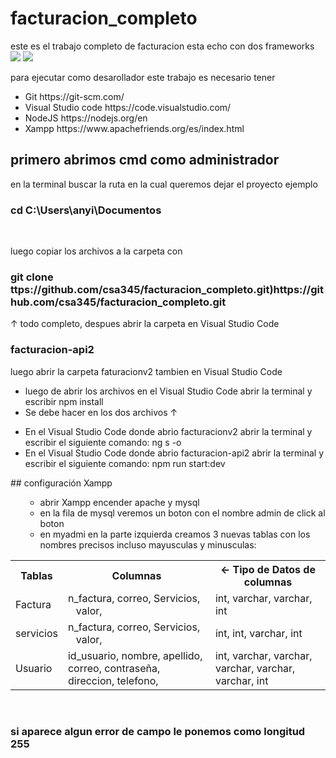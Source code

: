 # facturacion_completo
este es el trabajo completo de facturacion esta echo con dos frameworks <br>
![](https://angular.io/assets/images/logos/angular/logo-nav@2x.png) ![](https://oe9nbfytu.qnssl.com/c/d113d1ce8914335fb491e7e034cf3681) 

para ejecutar como desarollador este trabajo es necesario tener
<ul>
  </li>
  <li>
    Git
    https://git-scm.com/
  </li>
  <li>
    Visual Studio code  
      https://code.visualstudio.com/
  </li>
  <li> 
    NodeJS
      https://nodejs.org/en
  </li>
  <li>
    Xampp
     https://www.apachefriends.org/es/index.html
  </li>
</ul>

## primero abrimos cmd como administrador 
<p> en la terminal buscar la ruta en la cual queremos dejar el proyecto 
    ejemplo  
</p>

<h3>
  cd C:\Users\anyi\Documentos
</h3>

<br>
 <p> 
 luego copiar los archivos a la carpeta con 
 </p>
 <h3> 
 git clone ttps://github.com/csa345/facturacion_completo.git)https://github.com/csa345/facturacion_completo.git
 </h3>

 
<p>↑ todo completo, despues abrir la carpeta  en Visual Studio Code </p>
<h3>
  facturacion-api2
</h3>
<p> luego abrir la carpeta faturacionv2 tambien en Visual Studio Code  </p>

<ul>
  <li>
    luego de abrir los archivos en el Visual Studio Code abrir la terminal y escribir npm install 
  </li>
  <li>
    Se debe hacer en los dos archivos ↑
  </li>
</ul>

<ul>
  <li>
    En el Visual Studio Code donde abrio facturacionv2 abrir la terminal y escribir el siguiente comando: ng s -o
  </li>
  <li>
    En el Visual Studio Code donde abrio facturacion-api2 abrir la terminal y escribir el siguiente comando: npm run start:dev
  </li>
</ul>
## configuración Xampp
<ol>
<ul>
  <li>
    abrir Xampp encender  apache y mysql
  </li>
  <li>
    en la fila de mysql veremos un boton con el nombre admin de click al boton
  </li>
  <li>
    en myadmi en la parte izquierda creamos 3 nuevas tablas con los nombres precisos incluso mayusculas y minusculas:
  </li>
</ul>
 </ol>
<table>
   <tr>
    <th>Tablas</th>
    <th>Columnas</th>
    <th><- Tipo de Datos de columnas</th>
  </tr>
  <tr>
    <td>Factura</td>
    <td> 
    n_factura,
    correo,
    Servicios,
    valor,
    </td>
    <td>int, varchar, varchar, int</td>
  </tr>
  <tr>
    <td>servicios</td>
    <td>
    n_factura,
    correo,
    Servicios,
    valor, 
    </td>
    <td>int, int, varchar, int</td>
  </tr>
    <td>Usuario</td>
    <td> 
    id_usuario,
    nombre,
    apellido,
    correo,
    contraseña,
    direccion,
    telefono,
    </td>
    <td>int, varchar, varchar, varchar, varchar, varchar, int</td>
  </tr>
</table>
<br>

### si aparece algun error de campo le ponemos como longitud 255
